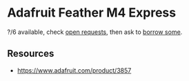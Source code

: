 # Adafruit Feather M4 Express
?/6 available, check [open requests](../../../../issues?q=is%3Aissue+is%3Aopen+%22Adafruit+Feather+M4+Express%22+in%3Atitle), then ask to [borrow some](../../../../issues/new?title=Borrow+request+for+Adafruit+Feather+M4+Express&body=1+piece+of+%5Bthis%5D%28..%2Fblob%2Fmain%2FHardware%2FMicrocontrollers%2FAdafruit_Feather_M4_Express.md%29+for+~2+weeks.).

## Resources
- https://www.adafruit.com/product/3857
